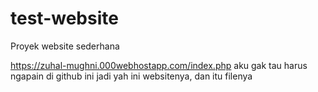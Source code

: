 # test-website
Proyek website sederhana

https://zuhal-mughni.000webhostapp.com/index.php
aku gak tau harus ngapain di github ini jadi yah ini websitenya, dan itu filenya
